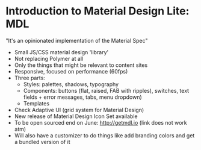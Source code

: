 # Introduction to Material Design Lite: MDL

"It's an opinionated implementation of the Material Spec"

 - Small JS/CSS material design 'library'
 - Not replacing Polymer at all
 - Only the things that might be relevant to content sites
 - Responsive, focused on performance (60fps)
 - Three parts:
   - Styles: palettes, shadows, typography
   - Components: buttons (flat, raised, FAB with ripples), switches, text fields + error messages, tabs, menu dropdown)
   - Templates
 - Check Adaptive UI (grid system for Material Design)
 - New release of Material Design Icon Set available
 - To be open sourced end on June: http://getmdl.io (link does not work atm)
 - Will also have a customizer to do things like add branding colors and get a bundled version of it
